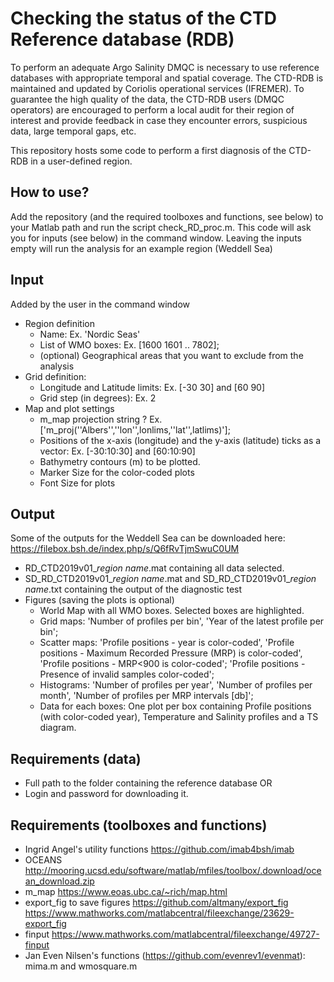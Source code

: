 # Checking the status of the CTD Reference database (RDB)

To perform an adequate Argo Salinity DMQC is necessary to use reference databases with appropriate temporal and spatial coverage. The CTD-RDB is maintained and updated by Coriolis operational services (IFREMER). To guarantee the high quality of the data, the CTD-RDB users (DMQC operators)
are encouraged to perform a local audit for their region of interest and provide feedback in case they encounter errors, suspicious data, large temporal gaps, etc.

This repository hosts some code to perform a first diagnosis of the CTD-RDB in a user-defined region.

## How to use?
Add the repository (and the required toolboxes and functions, see below) to your Matlab path and run the script check_RD_proc.m.
This code will ask you for inputs (see below) in the command window.
Leaving the inputs empty will run the analysis for an example region (Weddell Sea)

## Input
Added by the user in the command window

- Region definition
  - Name: Ex. 'Nordic Seas'
  - List of WMO boxes: Ex. [1600 1601 .. 7802];
  - (optional) Geographical areas that you want to exclude from the analysis
- Grid definition:
  - Longitude and Latitude limits: Ex. [-30 30] and [60 90]
  - Grid step (in degrees): Ex. 2
- Map and plot settings
  - m_map projection string ? Ex. ['m_proj(''Albers'',''lon'',lonlims,''lat'',latlims)'];
  - Positions of the x-axis (longitude) and the y-axis (latitude) ticks as a vector: Ex. [-30:10:30] and [60:10:90]
  - Bathymetry contours (m) to be plotted.
  - Marker Size for the color-coded plots
  - Font Size for plots

## Output
Some of the outputs for the Weddell Sea can be downloaded here: https://filebox.bsh.de/index.php/s/Q6fRvTjmSwuC0UM

  - RD_CTD2019v01_*region name*.mat containing all data selected.
  - SD_RD_CTD2019v01_*region name*.mat and SD_RD_CTD2019v01_*region name*.txt
    containing the output of the diagnostic test
  - Figures (saving the plots is optional)
    - World Map with all WMO boxes. Selected boxes are highlighted.
    - Grid maps: 'Number of profiles per bin', 'Year of the latest profile per bin';
    - Scatter maps: 'Profile positions - year is color-coded',
     'Profile positions - Maximum Recorded Pressure (MRP) is color-coded',
     'Profile positions - MRP<900 is color-coded';
     'Profile positions - Presence of invalid samples color-coded';
    - Histograms: 'Number of profiles per year', 'Number of profiles per month',
      'Number of profiles per MRP intervals [db]';
    - Data for each boxes: One plot per box containing Profile positions (with
      color-coded year), Temperature and Salinity profiles and a TS diagram.

## Requirements (data)
- Full path to the folder containing the reference database OR
- Login and password for downloading it.

## Requirements (toolboxes and functions)

- Ingrid Angel's utility functions
  https://github.com/imab4bsh/imab
- OCEANS
	http://mooring.ucsd.edu/software/matlab/mfiles/toolbox/.download/ocean_download.zip
- m_map
	https://www.eoas.ubc.ca/~rich/map.html
- export_fig to save figures
	https://github.com/altmany/export_fig
	https://www.mathworks.com/matlabcentral/fileexchange/23629-export_fig
- finput
	https://www.mathworks.com/matlabcentral/fileexchange/49727-finput
- Jan Even Nilsen's functions (https://github.com/evenrev1/evenmat): mima.m and wmosquare.m
